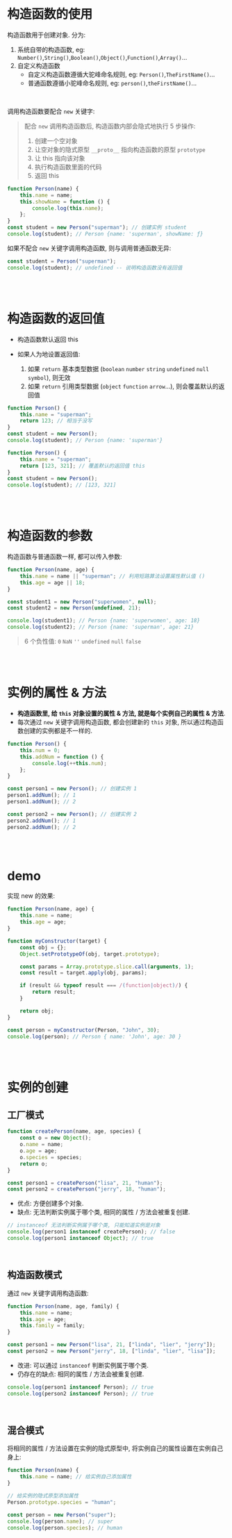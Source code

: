 # 构造函数的使用

构造函数用于创建对象. 分为:

1. 系统自带的构造函数, eg: `Number()`,`String()`,`Boolean()`,`Object()`,`Function()`,`Array()`...
2. 自定义构造函数
    - 自定义构造函数遵循大驼峰命名规则, eg: `Person()`,`TheFirstName()`...
    - 普通函数遵循小驼峰命名规则, eg: `person()`,`theFirstName()`...

<br>

调用构造函数要配合 `new` 关键字:

> 配合 `new` 调用构造函数后, 构造函数内部会隐式地执行 5 步操作:
>
> 1. 创建一个空对象
> 2. 让空对象的隐式原型 `__proto__` 指向构造函数的原型 `prototype`
> 3. 让 this 指向该对象
> 4. 执行构造函数里面的代码
> 5. 返回 this

```js
function Person(name) {
    this.name = name;
    this.showName = function () {
        console.log(this.name);
    };
}
const student = new Person("superman"); // 创建实例 student
console.log(student); // Person {name: 'superman', showName: ƒ}
```

如果不配合 `new` 关键字调用构造函数, 则与调用普通函数无异:

```js
const student = Person("superman");
console.log(student); // undefined -- 说明构造函数没有返回值
```

<br><br>

# 构造函数的返回值

-   构造函数默认返回 this

-   如果人为地设置返回值:
    1. 如果 `return` 基本类型数据 (`boolean` `number` `string` `undefined` `null` `symbol`), 则无效
    2. 如果 `return` 引用类型数据 (`object` `function` `arrow`...), 则会覆盖默认的返回值

```js
function Person() {
    this.name = "superman";
    return 123; // 相当于没写
}
const student = new Person();
console.log(student); // Person {name: 'superman'}
```

```js
function Person() {
    this.name = "superman";
    return [123, 321]; // 覆盖默认的返回值 this
}
const student = new Person();
console.log(student); // [123, 321]
```

<br><br>

# 构造函数的参数

构造函数与普通函数一样, 都可以传入参数:

```js
function Person(name, age) {
    this.name = name || "superman"; // 利用短路算法设置属性默认值 ()
    this.age = age || 18;
}

const student1 = new Person("superwomen", null);
const student2 = new Person(undefined, 21);

console.log(student1); // Person {name: 'superwomen', age: 18}
console.log(student2); // Person {name: 'superman', age: 21}
```

> 6 个负性值: `0` `NaN` `''` `undefined` `null` `false`

<br><br>

# 实例的属性 & 方法

-   **构造函数里, 给 `this` 对象设置的属性 & 方法, 就是每个实例自己的属性 & 方法**.
-   每次通过 `new` 关键字调用构造函数, 都会创建新的 `this` 对象, 所以通过构造函数创建的实例都是不一样的.

```js
function Person() {
    this.num = 0;
    this.addNum = function () {
        console.log(++this.num);
    };
}

const person1 = new Person(); // 创建实例 1
person1.addNum(); // 1
person1.addNum(); // 2

const person2 = new Person(); // 创建实例 2
person2.addNum(); // 1
person2.addNum(); // 2
```

<br><br>

# demo

实现 new 的效果:

```js
function Person(name, age) {
    this.name = name;
    this.age = age;
}

function myConstructor(target) {
    const obj = {};
    Object.setPrototypeOf(obj, target.prototype);

    const params = Array.prototype.slice.call(arguments, 1);
    const result = target.apply(obj, params);

    if (result && typeof result === /(function|object)/) {
        return result;
    }

    return obj;
}

const person = myConstructor(Person, "John", 30);
console.log(person); // Person { name: 'John', age: 30 }
```

<br><br>

# 实例的创建

## 工厂模式

```js
function createPerson(name, age, species) {
    const o = new Object();
    o.name = name;
    o.age = age;
    o.species = species;
    return o;
}

const person1 = createPerson("lisa", 21, "human");
const person2 = createPerson("jerry", 18, "human");
```

-   优点: 方便创建多个对象.
-   缺点: 无法判断实例属于哪个类, 相同的属性 / 方法会被重复创建.

```js
// instanceof 无法判断实例属于哪个类, 只能知道实例是对象
console.log(person1 instanceof createPerson); // false
console.log(person1 instanceof Object); // true
```

<br>

## 构造函数模式

通过 `new` 关键字调用构造函数:

```js
function Person(name, age, family) {
    this.name = name;
    this.age = age;
    this.family = family;
}

const person1 = new Person("lisa", 21, ["linda", "lier", "jerry"]);
const person2 = new Person("jerry", 18, ["linda", "lier", "lisa"]);
```

-   改进: 可以通过 `instanceof` 判断实例属于哪个类.
-   仍存在的缺点: 相同的属性 / 方法会被重复创建.

```js
console.log(person1 instanceof Person); // true
console.log(person2 instanceof Person); // true
```

<br>

## 混合模式

将相同的属性 / 方法设置在实例的隐式原型中, 将实例自己的属性设置在实例自己身上:

```js
function Person(name) {
    this.name = name; // 给实例自己添加属性
}

// 给实例的隐式原型添加属性
Person.prototype.species = "human";

const person = new Person("super");
console.log(person.name); // super
console.log(person.species); // human
```

<br>
